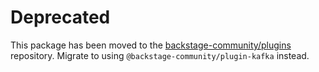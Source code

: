 # Deprecated

This package has been moved to the [backstage-community/plugins](https://github.com/backstage/community-plugins) repository. Migrate to using `@backstage-community/plugin-kafka` instead.
